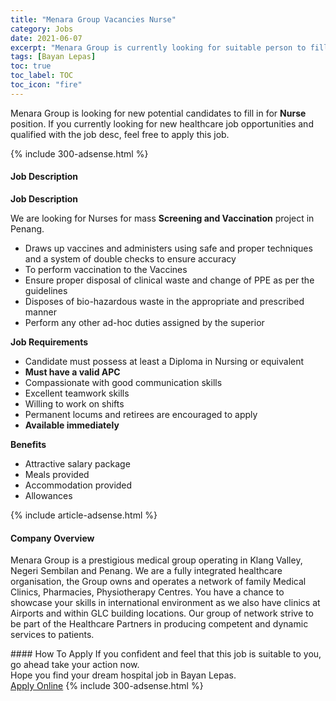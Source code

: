 ```yaml
---
title: "Menara Group Vacancies Nurse" 
category: Jobs 
date: 2021-06-07 
excerpt: "Menara Group is currently looking for suitable person to fill in the Nurse which positioned at Bayan Lepas" 
tags: [Bayan Lepas] 
toc: true 
toc_label: TOC 
toc_icon: "fire" 
--- 
```


<p>Menara Group is looking for new potential candidates to fill in for <b>Nurse</b> position. If you currently looking for new healthcare job opportunities and qualified with the job desc, feel free to apply this job.
</p>{% include 300-adsense.html %} 
<div><div><h4>Job Description</h4></div><div><div><span><div><strong>Job Description</strong><p><span>We are looking for Nurses for mass&#160;</span><strong>Screening and Vaccination</strong><span>&#160;project in Penang.</span></p><ul><li>Draws up vaccines and administers using safe and proper techniques and a system of double checks to ensure accuracy</li><li>To perform vaccination to the Vaccines</li><li>Ensure proper disposal of clinical waste and change of PPE as per the guidelines&#160;</li><li>Disposes of bio-hazardous waste in the appropriate and prescribed manner</li><li>Perform any other ad-hoc duties assigned by the superior</li></ul><p><strong>Job Requirements</strong></p><ul><li><span>Candidate must possess at least a Diploma in Nursing or equivalent</span></li><li><strong>Must have a valid APC</strong></li><li><span>Compassionate with good communication skills</span></li><li><span>Excellent teamwork skills</span></li><li><span>Willing to work on shifts</span></li><li><span>Permanent locums and retirees are encouraged to apply</span></li><li><strong>Available immediately</strong></li></ul><p><strong>Benefits</strong></p><ul><li><span>Attractive salary package</span></li><li><span>Meals provided</span></li><li><span>Accommodation provided</span></li><li><span>Allowances</span></li></ul></div></span></div></div></div> 
{% include article-adsense.html %} 
<div><div><h4>Company Overview</h4></div><div><div><span><div><p>Menara Group is a prestigious medical group operating in Klang Valley, Negeri Sembilan and Penang. We are a fully integrated healthcare organisation, the Group owns and operates a network of family Medical Clinics, Pharmacies, Physiotherapy Centres. You have a chance to showcase your skills in international environment as we also have clinics at Airports and within GLC building locations. Our group of network strive to be part of the Healthcare Partners in producing competent and dynamic services to patients.&#160;&#160;</p></div></span></div></div></div> 
#### How To Apply 
If you confident and feel that this job is suitable to you, go ahead take your action now. <br/> 
Hope you find your dream hospital job in Bayan Lepas. <br/> 
<a href="https://www.jobstreet.com.my/en/job/nurse-4577606?jobId=jobstreet-my-job-4577606" class="btn btn--warning" target="_blank" rel="nofollow noopenner">Apply Online</a> 
{% include 300-adsense.html %} 